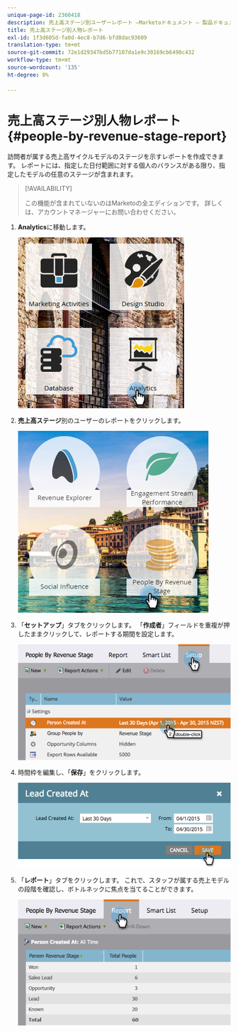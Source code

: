 ```yaml
---
unique-page-id: 2360418
description: 売上高ステージ別ユーザーレポート —Marketoドキュメント — 製品ドキュメント
title: 売上高ステージ別人物レポート
exl-id: 1f3d605d-fa0d-4ec8-b7d6-bfd8dac93609
translation-type: tm+mt
source-git-commit: 72e1d29347bd5b77107da1e9c30169cb6490c432
workflow-type: tm+mt
source-wordcount: '135'
ht-degree: 0%

---
```


# 売上高ステージ別人物レポート{#people-by-revenue-stage-report}

訪問者が属する売上高サイクルモデルのステージを示すレポートを作成できます。 レポートには、指定した日付範囲に対する個人のバランスがある限り、指定したモデルの任意のステージが含まれます。

>[!AVAILABILITY]
>
>この機能が含まれていないのはMarketoの全エディションです。 詳しくは、アカウントマネージャーにお問い合わせください。

1. **Analytics**&#x200B;に移動します。

   ![](assets/image2017-3-27-15-3a43-3a55.png)

1. **売上高ステージ**&#x200B;別のユーザーのレポートをクリックします。

   ![](assets/image2017-3-27-15-3a46-3a27.png)

1. 「**セットアップ**」タブをクリックします。 「**作成者**」フィールドを重複が押したままクリックして、レポートする期間を設定します。

   ![](assets/image2017-3-28-8-3a6-3a23.png)

1. 時間枠を編集し、「**保存**」をクリックします。

   ![](assets/image2015-4-29-12-3a11-3a31.png)

1. 「**レポート**」タブをクリックします。 これで、スタッフが属する売上モデルの段階を確認し、ボトルネックに焦点を当てることができます。

   ![](assets/image2017-3-28-8-3a6-3a48.png)
